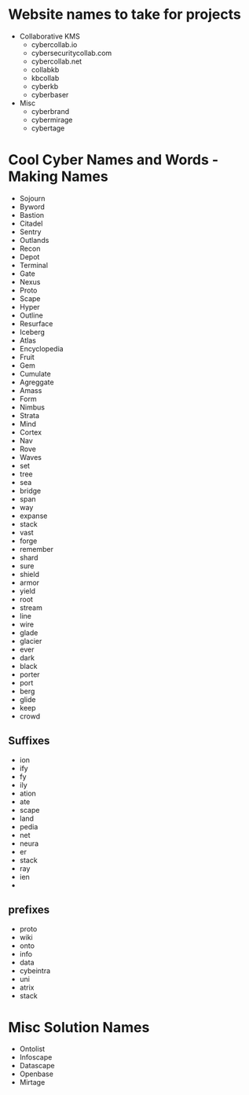 # Website names to take for projects

- Collaborative KMS
    - cybercollab.io
    - cybersecuritycollab.com
    - cybercollab.net
    - collabkb
    - kbcollab
    - cyberkb
    - cyberbaser
- Misc
    - cyberbrand
    - cybermirage
    - cybertage

# Cool Cyber Names and Words - Making Names

- Sojourn
- Byword
- Bastion
- Citadel
- Sentry
- Outlands
- Recon
- Depot
- Terminal
- Gate
- Nexus
- Proto
- Scape
- Hyper
- Outline
- Resurface
- Iceberg
- Atlas
- Encyclopedia
- Fruit
- Gem
- Cumulate
- Agreggate
- Amass
- Form
- Nimbus
- Strata
- Mind
- Cortex
- Nav
- Rove
- Waves
- set
- tree
- sea
- bridge
- span
- way
- expanse
- stack
- vast
- forge
- remember
- shard
- sure
- shield
- armor
- yield
- root
- stream
- line
- wire
- glade
- glacier
- ever
- dark
- black
- porter
- port
- berg
- glide
- keep
- crowd

## Suffixes

- ion
- ify
- fy
- ily
- ation
- ate
- scape
- land
- pedia
- net
- neura
- er
- stack
- ray
- ien
- 

## prefixes

- proto
- wiki
- onto
- info
- data
- cybeintra
- uni
- atrix
- stack

# Misc Solution Names

- Ontolist
- Infoscape
- Datascape
- Openbase
- Mirtage